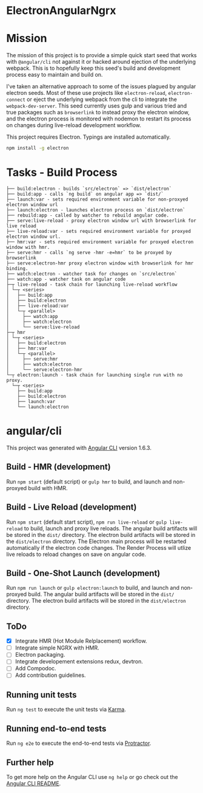 # ElectronAngularNgrx
# Mission
The mission of this project is to provide a simple quick start seed that works with `@angular/cli` not against it or hacked around ejection of the underlying webpack. This is to hopefully keep this seed's build and development process easy to maintain and build on.

I've taken an alternative approach to some of the issues plagued by angular electron seeds. Most of these use projects like `electron-reload`, `electron-connect` or eject 
the underlying webpack from the cli to integrate the `webpack-dev-server`. This seed currently uses gulp and various tried and true packages such as `browserlink` to instead proxy the electron window, and the electron process is monitored with nodemon to restart its process on changes during live-reload development workflow.

This project requires Electron.
Typings are installed automatically.
```bash
npm install -g electron
```

# Tasks - Build Process
```
├── build:electron - builds `src/electron` => `dist/electron`
├── build:app - calls `ng build` on angular app => `dist/`
├── launch:var - sets required environment variable for non-proxyed electron window url
├── launch:electron - launches electron process on `dist/electron`
├── rebuild:app - called by watcher to rebuild angular code.
├── serve:live-reload - proxy electron window url with browserlink for live reload
├── live-reload:var - sets required environment variable for proxyed electron window url.
├── hmr:var - sets required environment variable for proxyed electron window with hmr.
├── serve:hmr - calls `ng serve -hmr -e=hmr` to be proxyed by browserlink
├── serve:electron-hmr proxy electron window with browserlink for hmr binding.
├── watch:electron - watcher task for changes on `src/electron`
├── watch:app - watcher task on angular code
├─┬ live-reload - task chain for launching live-reload workflow
│ └─┬ <series>
│   ├── build:app
│   ├── build:electron
│   ├── live-reload:var
│   └─┬ <parallel>
│     ├── watch:app
│     ├── watch:electron
│     └── serve:live-reload
├─┬ hmr
│ └─┬ <series>
│   ├── build:electron
│   ├── hmr:var
│   └─┬ <parallel>
│     ├── serve:hmr
│     ├── watch:electron
│     └── serve:electron-hmr
└─┬ electron:launch - task chain for launching single run with no proxy.
  └─┬ <series>
    ├── build:app
    ├── build:electron
    ├── launch:var
    └── launch:electron
```
# angular/cli 
This project was generated with [Angular CLI](https://github.com/angular/angular-cli) version 1.6.3.

## Build - HMR (development)
Run `npm start` (default script) or `gulp hmr` to build,  and launch and non-proxyed build with HMR. 

## Build - Live Reload (development)

Run `npm start` (default start script), `npm run live-reload` or `gulp live-reload` to build, launch and proxy live reloads. 
The angular build artifacts will be stored in the `dist/` directory.
The electron build artifacts will be stored in the `dist/electron` directory.
The Electron main process will be restarted automatically if the electron code changes.
The Render Process will utlize live reloads to reload changes on save on angular code.

## Build - One-Shot Launch (development)
Run `npm run launch` or `gulp electron:launch` to build,  and launch and non-proxyed build. 
The angular build artifacts will be stored in the `dist/` directory.
The electron build artifacts will be stored in the `dist/electron` directory.


## ToDo
- [x] Integrate HMR (Hot Module Relplacement) workflow.
- [ ] Integrate simple NGRX with HMR.
- [ ] Electron packaging.
- [ ] Integrate developement extensions redux, devtron.
- [ ] Add Compodoc.
- [ ] Add contribution guidelines.

## Running unit tests

Run `ng test` to execute the unit tests via [Karma](https://karma-runner.github.io).

## Running end-to-end tests

Run `ng e2e` to execute the end-to-end tests via [Protractor](http://www.protractortest.org/).

## Further help

To get more help on the Angular CLI use `ng help` or go check out the [Angular CLI README](https://github.com/angular/angular-cli/blob/master/README.md).
